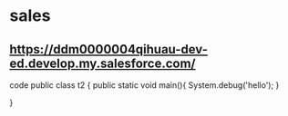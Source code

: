 # sales

## https://ddm0000004qihuau-dev-ed.develop.my.salesforce.com/

code
public class t2 {
    public static void main(){
        System.debug('hello');
    }

}
